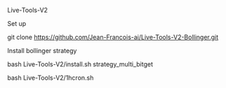 Live-Tools-V2

Set up

git clone https://github.com/Jean-Francois-ai/Live-Tools-V2-Bollinger.git

Install bollinger strategy

bash Live-Tools-V2/install.sh strategy_multi_bitget

bash Live-Tools-V2/1hcron.sh

